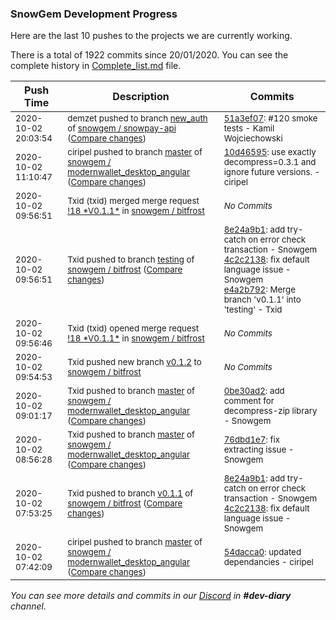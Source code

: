 
### SnowGem Development Progress

Here are the last 10 pushes to the projects we are currently working.

There is a total of 1922 commits since 20/01/2020. You can see the complete history in
 [Complete_list.md](Complete_list.md) file.

| Push Time | Description | Commits |
| --- | --- | --- |
| <sub>2020-10-02 20:03:54</sub> | <sub>demzet pushed to branch [new\_auth](https://gitlab.com/snowgem/snowpay-api/commits/new_auth) of [snowgem / snowpay\-api](https://gitlab.com/snowgem/snowpay-api) ([Compare changes](https://gitlab.com/snowgem/snowpay-api/compare/9d63f4e853929b43a172ffaeac36d5a753e45949...51a3ef071f1d7925b7d9aed6503c72ea738c0e32))</sub> | <sub>[51a3ef07](https://gitlab.com/snowgem/snowpay-api/-/commit/51a3ef071f1d7925b7d9aed6503c72ea738c0e32): #120 smoke tests - Kamil Wojciechowski</sub> |
| <sub>2020-10-02 11:10:47</sub> | <sub>ciripel pushed to branch [master](https://gitlab.com/snowgem/modernwallet_desktop_angular/commits/master) of [snowgem / modernwallet\_desktop\_angular](https://gitlab.com/snowgem/modernwallet_desktop_angular) ([Compare changes](https://gitlab.com/snowgem/modernwallet_desktop_angular/compare/0be30ad295e8273314ba9bcd32bda69579b7c15e...10d4659573e45b849aa9bb3321c2f462b420b955))</sub> | <sub>[10d46595](https://gitlab.com/snowgem/modernwallet_desktop_angular/-/commit/10d4659573e45b849aa9bb3321c2f462b420b955): use exactly decompress=0.3.1 and ignore future versions. - ciripel</sub> |
| <sub>2020-10-02 09:56:51</sub> | <sub>Txid (txid) merged merge request [\!18 \*V0\.1\.1\*](https://gitlab.com/snowgem/bitfrost/-/merge_requests/18) in [snowgem / bitfrost](https://gitlab.com/snowgem/bitfrost)</sub> | <sub>_No Commits_</sub> |
| <sub>2020-10-02 09:56:51</sub> | <sub>Txid pushed to branch [testing](https://gitlab.com/snowgem/bitfrost/commits/testing) of [snowgem / bitfrost](https://gitlab.com/snowgem/bitfrost) ([Compare changes](https://gitlab.com/snowgem/bitfrost/compare/5caa6dd7991418847985009bbc549656fe13b16a...e4a2b7922478d7968576c2e68a1afaaef3906b87))</sub> | <sub>[8e24a9b1](https://gitlab.com/snowgem/bitfrost/-/commit/8e24a9b19616e531a4df55a252ff6b62bee5e3f0): add try-catch on error check transaction - Snowgem<br>[4c2c2138](https://gitlab.com/snowgem/bitfrost/-/commit/4c2c2138edf6cafed162e37d896f16862fd3fa37): fix default language issue - Snowgem<br>[e4a2b792](https://gitlab.com/snowgem/bitfrost/-/commit/e4a2b7922478d7968576c2e68a1afaaef3906b87): Merge branch 'v0.1.1' into 'testing' - Txid</sub> |
| <sub>2020-10-02 09:56:46</sub> | <sub>Txid (txid) opened merge request [\!18 \*V0\.1\.1\*](https://gitlab.com/snowgem/bitfrost/-/merge_requests/18) in [snowgem / bitfrost](https://gitlab.com/snowgem/bitfrost)</sub> | <sub>_No Commits_</sub> |
| <sub>2020-10-02 09:54:53</sub> | <sub>Txid pushed new branch [v0\.1\.2](https://gitlab.com/snowgem/bitfrost/commits/v0.1.2) to [snowgem / bitfrost](https://gitlab.com/snowgem/bitfrost)</sub> | <sub>_No Commits_</sub> |
| <sub>2020-10-02 09:01:17</sub> | <sub>Txid pushed to branch [master](https://gitlab.com/snowgem/modernwallet_desktop_angular/commits/master) of [snowgem / modernwallet\_desktop\_angular](https://gitlab.com/snowgem/modernwallet_desktop_angular) ([Compare changes](https://gitlab.com/snowgem/modernwallet_desktop_angular/compare/76dbd1e75d41c1a163dbfcc89e98463fec284cf4...0be30ad295e8273314ba9bcd32bda69579b7c15e))</sub> | <sub>[0be30ad2](https://gitlab.com/snowgem/modernwallet_desktop_angular/-/commit/0be30ad295e8273314ba9bcd32bda69579b7c15e): add comment for decompress-zip library - Snowgem</sub> |
| <sub>2020-10-02 08:56:28</sub> | <sub>Txid pushed to branch [master](https://gitlab.com/snowgem/modernwallet_desktop_angular/commits/master) of [snowgem / modernwallet\_desktop\_angular](https://gitlab.com/snowgem/modernwallet_desktop_angular) ([Compare changes](https://gitlab.com/snowgem/modernwallet_desktop_angular/compare/54dacca023d1c8f18d2d60e88b47b261a590d2e1...76dbd1e75d41c1a163dbfcc89e98463fec284cf4))</sub> | <sub>[76dbd1e7](https://gitlab.com/snowgem/modernwallet_desktop_angular/-/commit/76dbd1e75d41c1a163dbfcc89e98463fec284cf4): fix extracting issue - Snowgem</sub> |
| <sub>2020-10-02 07:53:25</sub> | <sub>Txid pushed to branch [v0\.1\.1](https://gitlab.com/snowgem/bitfrost/commits/v0.1.1) of [snowgem / bitfrost](https://gitlab.com/snowgem/bitfrost) ([Compare changes](https://gitlab.com/snowgem/bitfrost/compare/47276136d78cb06c7f89afb57a01dfadf96fd809...4c2c2138edf6cafed162e37d896f16862fd3fa37))</sub> | <sub>[8e24a9b1](https://gitlab.com/snowgem/bitfrost/-/commit/8e24a9b19616e531a4df55a252ff6b62bee5e3f0): add try-catch on error check transaction - Snowgem<br>[4c2c2138](https://gitlab.com/snowgem/bitfrost/-/commit/4c2c2138edf6cafed162e37d896f16862fd3fa37): fix default language issue - Snowgem</sub> |
| <sub>2020-10-02 07:42:09</sub> | <sub>ciripel pushed to branch [master](https://gitlab.com/snowgem/modernwallet_desktop_angular/commits/master) of [snowgem / modernwallet\_desktop\_angular](https://gitlab.com/snowgem/modernwallet_desktop_angular) ([Compare changes](https://gitlab.com/snowgem/modernwallet_desktop_angular/compare/94145e0be37808a28d3ab72c7dfb7d764103fe87...54dacca023d1c8f18d2d60e88b47b261a590d2e1))</sub> | <sub>[54dacca0](https://gitlab.com/snowgem/modernwallet_desktop_angular/-/commit/54dacca023d1c8f18d2d60e88b47b261a590d2e1): updated dependancies - ciripel</sub> |

_You can see more details and commits in our [Discord](https://discord.gg/zumGnbg) in **#dev-diary** channel._
